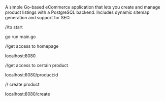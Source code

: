 A simple Go-based eCommerce application that lets you create and manage product listings with a PostgreSQL backend. Includes dynamic sitemap generation and support for SEO.

//to start

go run main.go

//get access to homepage

localhost:8080

//get access to certain product

localhost:8080/product:id

// create product

localhost:8080/create
